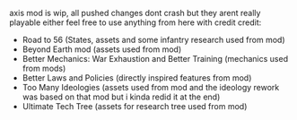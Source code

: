 axis
mod is wip, all pushed changes dont crash but they arent really playable either
feel free to use anything from here with credit
credit:
- Road to 56 (States, assets and some infantry research used from mod)
- Beyond Earth mod (assets used from mod)
- Better Mechanics: War Exhaustion and Better Training (mechanics used from mods)
- Better Laws and Policies (directly inspired features from mod)
- Too Many Ideologies (assets used from mod and the ideology rework was based on that mod but i kinda redid it at the end)
- Ultimate Tech Tree (assets for research tree used from mod)
